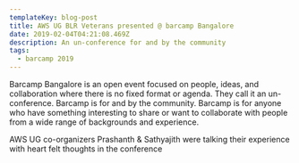 ```yaml
---
templateKey: blog-post
title: AWS UG BLR Veterans presented @ barcamp Bangalore
date: 2019-02-04T04:21:08.469Z
description: An un-conference for and by the community
tags:
  - barcamp 2019
---
```

Barcamp Bangalore is an open event focused on people, ideas, and collaboration where there is no fixed format or agenda. They call it an un-conference. Barcamp is for and by the community. Barcamp is for anyone who have something interesting to share or want to collaborate with people from a wide range of backgrounds and experience.

AWS UG co-organizers Prashanth & Sathyajith were talking their experience with heart felt thoughts in the conference
